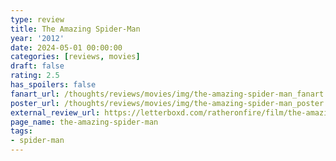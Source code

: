 ```yaml
---
type: review
title: The Amazing Spider-Man
year: '2012'
date: 2024-05-01 00:00:00
categories: [reviews, movies]
draft: false
rating: 2.5
has_spoilers: false
fanart_url: /thoughts/reviews/movies/img/the-amazing-spider-man_fanart.png
poster_url: /thoughts/reviews/movies/img/the-amazing-spider-man_poster.png
external_review_url: https://letterboxd.com/ratheronfire/film/the-amazing-spider-man/
page_name: the-amazing-spider-man
tags:
- spider-man
---
```


